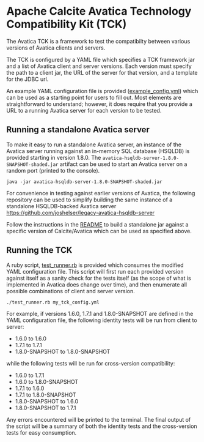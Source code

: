 <!--
Licensed to the Apache Software Foundation (ASF) under one or more
contributor license agreements.  See the NOTICE file distributed with
this work for additional information regarding copyright ownership.
The ASF licenses this file to you under the Apache License, Version 2.0
(the "License"); you may not use this file except in compliance with
the License.  You may obtain a copy of the License at

http://www.apache.org/licenses/LICENSE-2.0

Unless required by applicable law or agreed to in writing, software
distributed under the License is distributed on an "AS IS" BASIS,
WITHOUT WARRANTIES OR CONDITIONS OF ANY KIND, either express or implied.
See the License for the specific language governing permissions and
limitations under the License.
-->

# Apache Calcite Avatica Technology Compatibility Kit (TCK)

The Avatica TCK is a framework to test the compatibilty between
various versions of Avatica clients and servers.

The TCK is configured by a YAML file which specifies a TCK framework
jar and a list of Avatica client and server versions. Each version
must specify the path to a client jar, the URL of the server for
that version, and a template for the JDBC url.

An example YAML configuration file is provided ([example_config.yml][example-config-yml])
which can be used as a starting point for users to fill out. Most elements are
straightforward to understand; however, it does require that you provide a URL
to a running Avatica server for each version to be tested.

## Running a standalone Avatica server

To make it easy to run a standalone Avatica server, an instance of the Avatica
server running against an in-memory SQL database (HSQLDB) is provided starting
in version 1.8.0. The `avatica-hsqldb-server-1.8.0-SNAPSHOT-shaded.jar` artifact
can be used to start an Avatica server on a random port (printed to the console).

  `java -jar avatica-hsqldb-server-1.8.0-SNAPSHOT-shaded.jar`

For convenience in testing against earlier versions of Avatica, the following
repository can be used to simplify building the same instance of a standalone
HSQLDB-backed Avatica server https://github.com/joshelser/legacy-avatica-hsqldb-server

Follow the instructions in the [README][legacy-readme] to build a standalone jar
against a specific version of Calcite/Avatica which can be used as specified above.

## Running the TCK

A ruby script, [test_runner.rb][test-runner-script] is provided which consumes the modified YAML configuration
file. This script will first run each provided version against itself as a sanity
check for the tests itself (as the scope of what is implemented in Avatica does
change over time), and then enumerate all possible combinations of client and server
version.

  `./test_runner.rb my_tck_config.yml`

For example, if versions 1.6.0, 1.7.1 and 1.8.0-SNAPSHOT are defined in the YAML configuration
file, the following identity tests will be run from client to server:

* 1.6.0 to 1.6.0
* 1.7.1 to 1.7.1
* 1.8.0-SNAPSHOT to 1.8.0-SNAPSHOT

while the following tests will be run for cross-version compatibility:

* 1.6.0 to 1.7.1
* 1.6.0 to 1.8.0-SNAPSHOT
* 1.7.1 to 1.6.0
* 1.7.1 to 1.8.0-SNAPSHOT
* 1.8.0-SNAPSHOT to 1.6.0
* 1.8.0-SNAPSHOT to 1.7.1

Any errors encountered will be printed to the terminal. The final output of the script
will be a summary of both the identity tests and the cross-version tests for easy consumption.

[example-config-yml]: https://github.com/apache/calcite-avatica/tree/master/tck/src/main/resources/example_config.yml
[legacy-readme]: https://github.com/joshelser/legacy-avatica-hsqldb-server/blob/master/README.md
[test-runner-script]: https://github.com/apache/calcite-avatica/tree/master/tck/src/main/ruby/test_runner.rb

